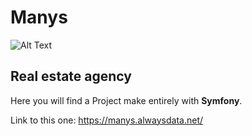 # Manys

![Alt Text](https://lmpwybb.alwaysdata.net/pictures/manys.png)

## Real estate agency

Here you will find a Project make entirely with **Symfony**.

Link to this one: https://manys.alwaysdata.net/